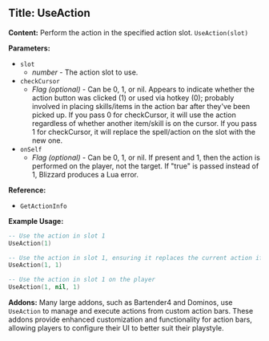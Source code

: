 ## Title: UseAction

**Content:**
Perform the action in the specified action slot.
`UseAction(slot)`

**Parameters:**
- `slot`
  - *number* - The action slot to use.
- `checkCursor`
  - *Flag (optional)* - Can be 0, 1, or nil. Appears to indicate whether the action button was clicked (1) or used via hotkey (0); probably involved in placing skills/items in the action bar after they've been picked up. If you pass 0 for checkCursor, it will use the action regardless of whether another item/skill is on the cursor. If you pass 1 for checkCursor, it will replace the spell/action on the slot with the new one.
- `onSelf`
  - *Flag (optional)* - Can be 0, 1, or nil. If present and 1, then the action is performed on the player, not the target. If "true" is passed instead of 1, Blizzard produces a Lua error.

**Reference:**
- `GetActionInfo`

**Example Usage:**
```lua
-- Use the action in slot 1
UseAction(1)

-- Use the action in slot 1, ensuring it replaces the current action if something is on the cursor
UseAction(1, 1)

-- Use the action in slot 1 on the player
UseAction(1, nil, 1)
```

**Addons:**
Many large addons, such as Bartender4 and Dominos, use `UseAction` to manage and execute actions from custom action bars. These addons provide enhanced customization and functionality for action bars, allowing players to configure their UI to better suit their playstyle.